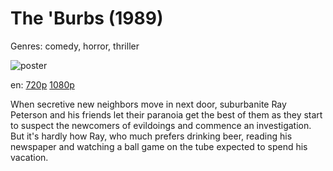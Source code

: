 # The 'Burbs (1989)

Genres: comedy, horror, thriller

![poster](http://image.tmdb.org/t/p/w500/zPEECSo5ZOBr9oEmBLSVXcqndTO.jpg)

en:
  [720p](magnet:?xt=urn:btih:D32800A444474F7043127B44945E5BF02E48E6EC&tr=udp://glotorrents.pw:6969/announce&tr=udp://tracker.opentrackr.org:1337/announce&tr=udp://torrent.gresille.org:80/announce&tr=udp://tracker.openbittorrent.com:80&tr=udp://tracker.coppersurfer.tk:6969&tr=udp://tracker.leechers-paradise.org:6969&tr=udp://p4p.arenabg.ch:1337&tr=udp://tracker.internetwarriors.net:1337)
  [1080p](magnet:?xt=urn:btih:3BB5E1B24AD28B19658922764F8AB8FB15F440EC&tr=udp://glotorrents.pw:6969/announce&tr=udp://tracker.opentrackr.org:1337/announce&tr=udp://torrent.gresille.org:80/announce&tr=udp://tracker.openbittorrent.com:80&tr=udp://tracker.coppersurfer.tk:6969&tr=udp://tracker.leechers-paradise.org:6969&tr=udp://p4p.arenabg.ch:1337&tr=udp://tracker.internetwarriors.net:1337)
  


When secretive new neighbors move in next door, suburbanite Ray Peterson and his friends let their paranoia get the best of them as they start to suspect the newcomers of evildoings and commence an investigation. But it's hardly how Ray, who much prefers drinking beer, reading his newspaper and watching a ball game on the tube expected to spend his vacation.